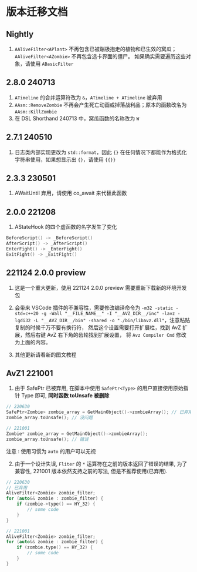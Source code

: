 <!--
 * @Coding: utf-8
 * @Author: vector-wlc
 * @Date: 2022-09-19 18:36:24
 * @Description:
-->

# 版本迁移文档

## Nightly

1. `AAliveFilter<APlant>` 不再包含已被蹦极抱走的植物和已生效的窝瓜；`AAliveFilter<AZombie>` 不再包含选卡界面的僵尸。
如果确实需要遍历这些对象，请使用 `ABasicFilter`

## 2.8.0 240713

1. `ATimeline` 的合并运算符改为 `&`，`ATimeline + ATimeline` 被弃用
2. `AAsm::RemoveZombie` 不再会产生死亡动画或掉落战利品；原本的函数改名为 `AAsm::KillZombie`
3. 在 DSL Shorthand 240713 中，窝瓜函数的名称改为 `W`

## 2.7.1 240510

1. 日志类内部实现更改为 `std::format`，因此 `{}` 在任何情况下都能作为格式化字符串使用，如果想显示出 `{}`，请使用 `{{}}`

## 2.3.3 230501

1. AWaitUntil 弃用，请使用 co_await 来代替此函数

## 2.0.0 221208

1. AStateHook 的四个虚函数的名字发生了变化

```C++
BeforeScript() -> _BeforeScript()
AfterScript() -> _AfterScript()
EnterFight() -> _EnterFight()
ExitFight() -> _ExitFight()
```

## 221124 2.0.0 preview

1. 这是一个重大更新，使用 221124 2.0.0 preview 需要重新下载新的环境开发包

2. 会带来 VSCode 插件的不兼容性，需要修改编译命令为 `-m32 -static -std=c++20 -g -Wall "__FILE_NAME__" -I "__AVZ_DIR__/inc" -lavz -lgdi32 -L "__AVZ_DIR__/bin" -shared -o "./bin/libavz.dll"`，注意粘贴复制的时候千万不要有换行符， 然后这个设置需要打开扩展栏，找到 AvZ 扩展，然后右键 AvZ 右下角的齿轮找到扩展设置， 将 `Avz Compiler Cmd` 修改为上面的内容。

3. 其他更新请看新的图文教程

## AvZ1 221001

1. 由于 SafePtr 已被弃用, 在脚本中使用 `SafePtr<Type>` 的用户直接使用原始指针 Type 即可,
**同时函数 toUnsafe 被删除**

```C++
// 220630
SafePtr<Zombie> zombie_array = GetMainObject()->zombieArray(); // 已弃用
zombie_array.toUnsafe(); // 没问题

// 221001
Zombie* zombie_array = GetMainObject()->zombieArray();
zombie_array.toUnsafe(); // 错误
```

注意 : 使用习惯为 `auto` 的用户可以无视

2. 由于一个设计失误, `Fliter` 的 `*` 运算符在之前的版本返回了错误的结果,
为了兼容性, 221001 版本依然支持之前的写法, 但是不推荐使用(已弃用).

```C++
// 220630
// 已弃用
AliveFilter<Zombie> zombie_filter;
for (auto&& zombie : zombie_filter) {
    if (zombie->type() == HY_32) {
        // some code
    }
}

// 221001
AliveFilter<Zombie> zombie_filter;
for (auto&& zombie : zombie_filter) {
    if (zombie.type() == HY_32) {
        // some code
    }
}
```
